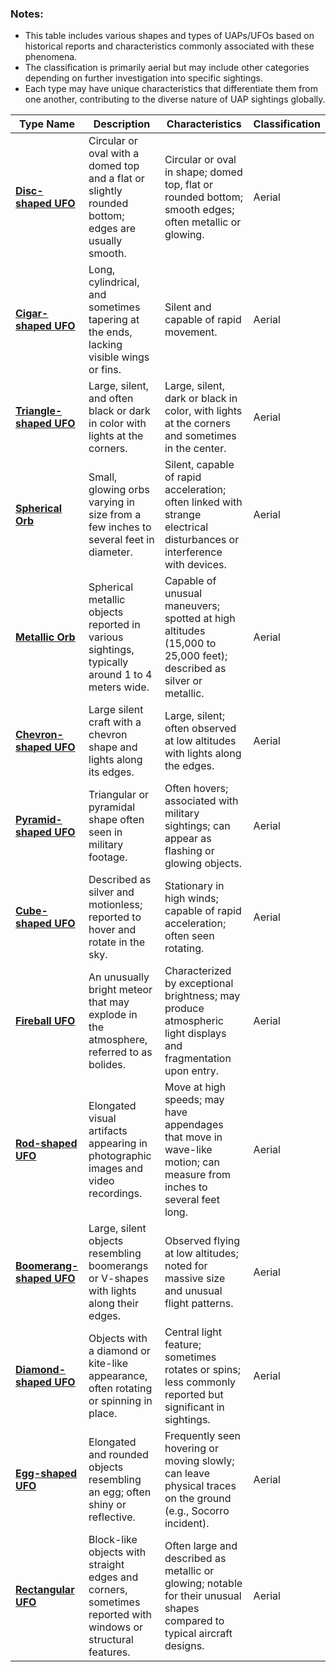 ### Notes:
- This table includes various shapes and types of UAPs/UFOs based on historical reports and characteristics commonly associated with these phenomena.
- The classification is primarily aerial but may include other categories depending on further investigation into specific sightings.
- Each type may have unique characteristics that differentiate them from one another, contributing to the diverse nature of UAP sightings globally.

| **Type Name**          | **Description**                                                                                                  | **Characteristics**                                                                                                      | **Classification** |
|------------------------|------------------------------------------------------------------------------------------------------------------|--------------------------------------------------------------------------------------------------------------------------|---------------------|
| **[Disc-shaped UFO](/literary_products/joes_notes/DISC_SHAPED_UFO.md)**    | Circular or oval with a domed top and a flat or slightly rounded bottom; edges are usually smooth.              | Circular or oval in shape; domed top, flat or rounded bottom; smooth edges; often metallic or glowing.                   | Aerial              |
| **[Cigar-shaped UFO](/literary_products/joes_notes/CIGAR_SHAPED_UFO.md)**   | Long, cylindrical, and sometimes tapering at the ends, lacking visible wings or fins.                           | Silent and capable of rapid movement.                                                                                    | Aerial              |
| **[Triangle-shaped UFO](/literary_products/joes_notes/TRIANGLE_SHAPED_UFO.md)**| Large, silent, and often black or dark in color with lights at the corners.                                     | Large, silent, dark or black in color, with lights at the corners and sometimes in the center.                          | Aerial              |
| **[Spherical Orb](/literary_products/joes_notes/SPHERICAL_ORB.md)**      | Small, glowing orbs varying in size from a few inches to several feet in diameter.                               | Silent, capable of rapid acceleration; often linked with strange electrical disturbances or interference with devices.     | Aerial              |
| **[Metallic Orb](/literary_products/joes_notes/METALLIC_ORB.md)**       | Spherical metallic objects reported in various sightings, typically around 1 to 4 meters wide.                   | Capable of unusual maneuvers; spotted at high altitudes (15,000 to 25,000 feet); described as silver or metallic.       | Aerial              |
| **[Chevron-shaped UFO](/literary_products/joes_notes/CHEVRON_SHAPED_UFO.md)** | Large silent craft with a chevron shape and lights along its edges.                                            | Large, silent; often observed at low altitudes with lights along the edges.                                             | Aerial              |
| **[Pyramid-shaped UFO](/literary_products/joes_notes/PYRAMID_SHAPED_UFO.md)** | Triangular or pyramidal shape often seen in military footage.                                                  | Often hovers; associated with military sightings; can appear as flashing or glowing objects.                             | Aerial              |
| **[Cube-shaped UFO](/literary_products/joes_notes/CUBE_SHAPED_UFO.md)**    | Described as silver and motionless; reported to hover and rotate in the sky.                                    | Stationary in high winds; capable of rapid acceleration; often seen rotating.                                           | Aerial              |
| **[Fireball UFO](/literary_products/joes_notes/FIREBALL_UFO.md)**       | An unusually bright meteor that may explode in the atmosphere, referred to as bolides.                         | Characterized by exceptional brightness; may produce atmospheric light displays and fragmentation upon entry.            | Aerial              |
| **[Rod-shaped UFO](/literary_products/joes_notes/ROD_SHAPED_UFO.md)**     | Elongated visual artifacts appearing in photographic images and video recordings.                                | Move at high speeds; may have appendages that move in wave-like motion; can measure from inches to several feet long.  | Aerial              |
| **[Boomerang-shaped UFO](/literary_products/joes_notes/BOOMERANG_SHAPED_UFO.md)**| Large, silent objects resembling boomerangs or V-shapes with lights along their edges.                          | Observed flying at low altitudes; noted for massive size and unusual flight patterns.                                   | Aerial              |
| **[Diamond-shaped UFO](/literary_products/joes_notes/DIAMOND_SHAPED_UFO.md)**  | Objects with a diamond or kite-like appearance, often rotating or spinning in place.                           | Central light feature; sometimes rotates or spins; less commonly reported but significant in sightings.                  | Aerial              |
| **[Egg-shaped UFO](/literary_products/joes_notes/EGG_SHAPED_UFO.md)**     | Elongated and rounded objects resembling an egg; often shiny or reflective.                                      | Frequently seen hovering or moving slowly; can leave physical traces on the ground (e.g., Socorro incident).            | Aerial              |
| **[Rectangular UFO](/literary_products/joes_notes/RECTANGULAR_UFO.md)**    | Block-like objects with straight edges and corners, sometimes reported with windows or structural features.      | Often large and described as metallic or glowing; notable for their unusual shapes compared to typical aircraft designs.  | Aerial              |

